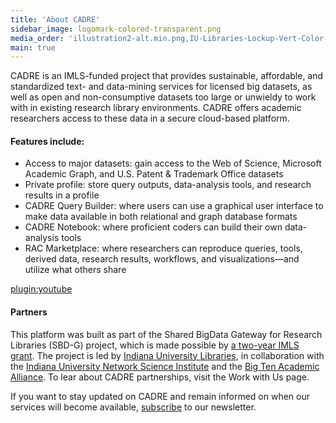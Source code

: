 ```yaml
---
title: 'About CADRE'
sidebar_image: logomark-colored-transparent.png
media_order: 'illustration2-alt.min.png,IU-Libraries-Lockup-Vert-Color-160620 (1).jpg,logomark-colored-transparent.png'
main: true
---
```


CADRE is an IMLS-funded project that provides sustainable, affordable, and standardized text- and data-mining services for licensed big datasets, as well as open and non-consumptive datasets too large or unwieldy to work with in existing research library environments. CADRE offers academic researchers access to these data in a secure cloud-based platform.

#### Features include: ####
* Access to major datasets: gain access to the Web of Science, Microsoft Academic Graph, and U.S. Patent & Trademark Office datasets
* Private profile: store query outputs, data-analysis tools, and research results in a profile
* CADRE Query Builder: where users can use a graphical user interface to make data available in both relational and graph database formats
* CADRE Notebook: where proficient coders can build their own data-analysis tools 
* RAC Marketplace: where researchers can reproduce queries, tools, derived data, research results, workflows, and visualizations&mdash;and utilize what others share

[plugin:youtube](https://www.youtube.com/watch?v=33ev6Rzhd0A)

#### Partners ####
This platform was built as part of the Shared BigData Gateway for Research Libraries (SBD-G) project, which is made possible by [a two-year IMLS grant](https://www.imls.gov/grants/awarded/lg-70-18-0202-18). The project is led by [Indiana University Libraries](https://libraries.indiana.edu/), in collaboration with the [Indiana University Network Science Institute](https://iuni.iu.edu/) and the [Big Ten Academic Alliance](http://www.btaa.org/). To lear about CADRE partnerships, visit the Work with Us page. 

If you want to stay updated on CADRE and remain informed on when our services will become available, [subscribe](https://cadre.iu.edu/news-and-events) to our newsletter.